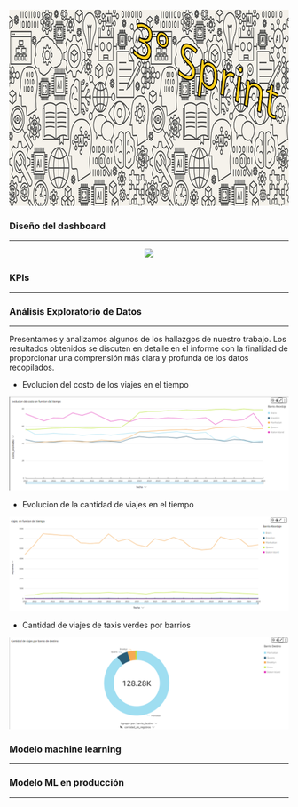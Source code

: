 <p align="center">
<img src="Imagenes_3/banner_3_sprint.png" width="995" height="353""  >
</p>


### Diseño del dashboard
---

<p align="center">
<img src="Imagenes_3/Diseño_dashboard.gif"  >
</p>



### KPIs
---


### Análisis Exploratorio de Datos
---
Presentamos y analizamos algunos de los hallazgos de nuestro trabajo. Los resultados obtenidos se discuten en detalle en el informe con la finalidad de proporcionar una comprensión más clara y profunda de los datos recopilados.

- Evolucion del costo de los viajes en el tiempo

<p align="center">
<img src="Imagenes_3/evolucion_del_costo_en_funcion_del_tiempo.png"  >
</p>

- Evolucion de la cantidad de viajes en el tiempo

<p align="center">
<img src="Imagenes_3/viajes_en_funcion_del_tiempo.png"  >
</p>


- Cantidad de viajes de taxis verdes por barrios

<p align="center">
<img src="Imagenes_3/cantidad_de_viajes_por_barrio_de_destino.png" >
</p>


### Modelo machine learning
---


### Modelo ML en producción
---
